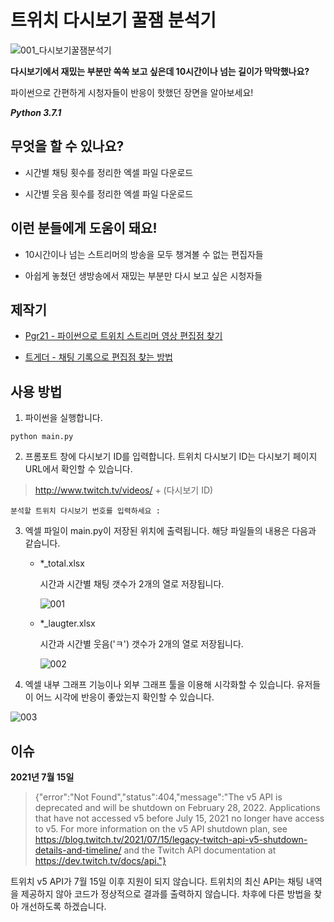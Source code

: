 # 트위치 다시보기 꿀잼 분석기

![001_다시보기꿀잼분석기](https://user-images.githubusercontent.com/46725061/146645415-42163414-2fbd-4612-b840-825449993f75.png)

**다시보기에서 재밌는 부분만 쏙쏙 보고 싶은데 10시간이나 넘는 길이가 막막했나요?**

파이썬으로 간편하게 시청자들이 반응이 핫했던 장면을 알아보세요!

***Python 3.7.1***

## 무엇을 할 수 있나요?

- 시간별 채팅 횟수를 정리한 엑셀 파일 다운로드

- 시간별 웃음 횟수를 정리한 엑셀 파일 다운로드

## 이런 분들에게 도움이 돼요!

- 10시간이나 넘는 스트리머의 방송을 모두 챙겨볼 수 없는 편집자들

- 아쉽게 놓쳤던 생방송에서 재밌는 부분만 다시 보고 싶은 시청자들

## 제작기

- [Pgr21 - 파이썬으로 트위치 스트리머 영상 편집점 찾기](https://pgr21.com/freedom/81638)

- [트게더 - 채팅 기록으로 편집점 찾는 방법](https://tgd.kr/c/editorssquare/26984072)

## 사용 방법

1. 파이썬을 실행합니다.

```
python main.py
```

2. 프롬포트 창에 다시보기 ID를 입력합니다. 트위치 다시보기 ID는 다시보기 페이지 URL에서 확인할 수 있습니다.

> http://www.twitch.tv/videos/ + (다시보기 ID)

```
분석할 트위치 다시보기 번호를 입력하세요 : 
```

3. 엑셀 파일이 main.py이 저장된 위치에 출력됩니다. 해당 파일들의 내용은 다음과 같습니다.
   
   - *_total.xlsx
     
     시간과 시간별 채팅 갯수가 2개의 열로 저장됩니다.
     
     ![001](https://user-images.githubusercontent.com/46725061/146656767-8a6276d7-283c-4069-adb0-e5915510d06f.png)
   
   - *_laugter.xlsx
     
     시간과 시간별 웃음('ㅋ') 갯수가 2개의 열로 저장됩니다.
     
     ![002](https://user-images.githubusercontent.com/46725061/146656771-52c560bb-3aa8-490d-83cf-ffeb4adced30.png)

4. 엑셀 내부 그래프 기능이나 외부 그래프 툴을 이용해 시각화할 수 있습니다. 유저들이 어느 시각에 반응이 좋았는지 확인할 수 있습니다.

![003](https://user-images.githubusercontent.com/46725061/146656775-d198feb8-e4bf-4ccb-85da-8e5dcf04c7b4.png)

## 이슈

**2021년 7월 15일**

> {"error":"Not Found","status":404,"message":"The v5 API is deprecated and will be shutdown on February 28, 2022. Applications that have not accessed v5 before July 15, 2021 no longer have access to v5. For more information on the v5 API shutdown plan, see https://blog.twitch.tv/2021/07/15/legacy-twitch-api-v5-shutdown-details-and-timeline/ and the Twitch API documentation at https://dev.twitch.tv/docs/api."}

트위치 v5 API가 7월 15일 이후 지원이 되지 않습니다. 트위치의 최신 API는 채팅 내역을 제공하지 않아 코드가 정상적으로 결과를 출력하지 않습니다. 차후에 다른 방법을 찾아 개선하도록 하겠습니다.

### 
